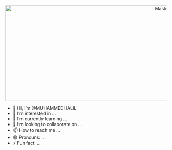 <p align="center">
  <img src="https://repository-images.githubusercontent.com/682031076/6450ef39-fedc-4b67-b677-666ae367c98e" 
       alt="MasterHead" 
       width="1000" 
       height="300">
</p>




- 👋 Hi, I’m @MUHAMMEDHALIL
- 👀 I’m interested in ...
- 🌱 I’m currently learning ...
- 💞️ I’m looking to collaborate on ...
- 📫 How to reach me ...
- 😄 Pronouns: ...
- ⚡ Fun fact: ...

<!---
MUHAMMEDHALIL/MUHAMMEDHALIL is a ✨ special ✨ repository because its `README.md` (this file) appears on your GitHub profile.
You can click the Preview link to take a look at your changes.
--->
